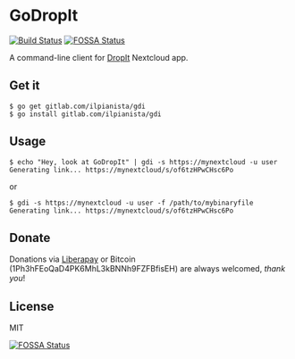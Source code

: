 GoDropIt
========

[![Build Status](https://gitlab.com/ilpianista/gdi/badges/master/build.svg)](https://gitlab.com/ilpianista/gdi/pipelines)
[![FOSSA Status](https://app.fossa.io/api/projects/git%2Bgithub.com%2Filpianista%2Fgdi.svg?type=shield)](https://app.fossa.io/projects/git%2Bgithub.com%2Filpianista%2Fgdi?ref=badge_shield)

A command-line client for [DropIt](https://apps.nextcloud.com/apps/dropit) Nextcloud app.

## Get it

    $ go get gitlab.com/ilpianista/gdi
    $ go install gitlab.com/ilpianista/gdi

## Usage

    $ echo "Hey, look at GoDropIt" | gdi -s https://mynextcloud -u user
    Generating link... https://mynextcloud/s/of6tzHPwCHsc6Po

or

    $ gdi -s https://mynextcloud -u user -f /path/to/mybinaryfile
    Generating link... https://mynextcloud/s/of6tzHPwCHsc6Po

## Donate

Donations via [Liberapay](https://liberapay.com/ilpianista) or Bitcoin (1Ph3hFEoQaD4PK6MhL3kBNNh9FZFBfisEH) are always welcomed, _thank you_!

## License

MIT


[![FOSSA Status](https://app.fossa.io/api/projects/git%2Bgithub.com%2Filpianista%2Fgdi.svg?type=large)](https://app.fossa.io/projects/git%2Bgithub.com%2Filpianista%2Fgdi?ref=badge_large)